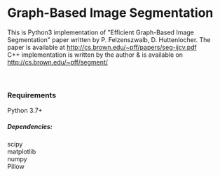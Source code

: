 # Graph-Based Image Segmentation
This is Python3 implementation of "Efficient Graph-Based Image Segmentation" paper written by P. Felzenszwalb, D. Huttenlocher. 
The paper is available at http://cs.brown.edu/~pff/papers/seg-ijcv.pdf <br>
C++ implementation is written by the author & is available on http://cs.brown.edu/~pff/segment/ <br>
<br>
<br>

### Requirements
Python 3.7+<br>

##### Dependencies: 
scipy<br>
matplotlib<br>
numpy<br>
Pillow<br>

